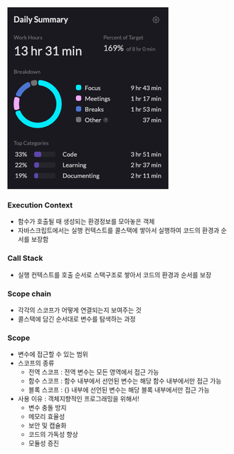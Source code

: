 <img src="/Tracking_Time/2_Feb/250224.png">

### Execution Context
- 함수가 호출될 때 생성되는 환경정보를 모아놓은 객체
- 자바스크립트에서는 실행 컨텍스트를 콜스택에 쌓아서 실행하여 코드의 환경과 순서를 보장함

### Call Stack
- 실행 컨텍스트를 호출 순서로 스택구조로 쌓아서 코드의 환경과 순서를 보장

### Scope chain
* 각각의 스코프가 어떻게 연결되는지 보여주는 것
* 콜스택에 담긴 순서대로 변수를 탐색하는 과정

### Scope
* 변수에 접근할 수 있는 범위
* 스코프의 종류
  * 전역 스코프 : 전역 변수는 모든 영역에서 접근 가능
  * 함수 스코프 : 함수 내부에서 선언된 변수는 해당 함수 내부에서만 접근 가능
  * 블록 스코프 : {} 내부에 선언된 변수는 해당 블록 내부에서만 접근 가능
* 사용 이유 : 객체지향적인 프로그래밍을 위해서!
  * 변수 충돌 방지
  * 메모리 효율성
  * 보안 및 캡슐화
  * 코드의 가독성 향상
  * 모듈성 증진